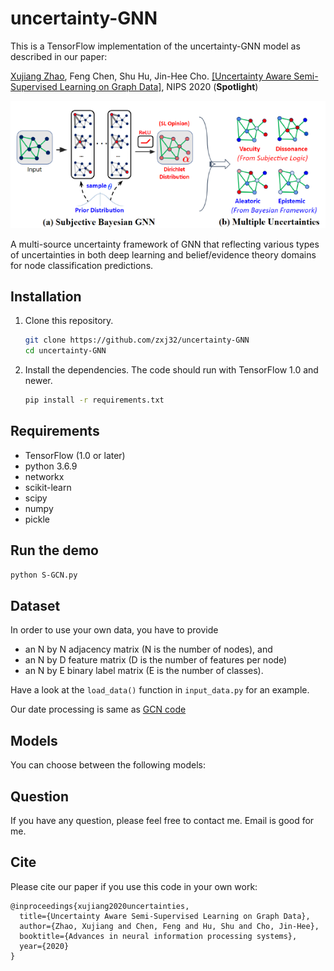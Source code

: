 # uncertainty-GNN

This is a TensorFlow implementation of the uncertainty-GNN model as described in our paper:
 
[Xujiang Zhao](https://zxj32.github.io/), Feng Chen, Shu Hu, Jin-Hee Cho. [[Uncertainty Aware Semi-Supervised Learning on Graph Data]](https://zxj32.github.io/data/NIPS2020_Uncertainty.pdf), NIPS 2020 (**Spotlight**)


![Uncertainty Framework](un-gnn.png)

A multi-source uncertainty framework of GNN that reflecting various types of uncertainties in both deep learning and belief/evidence theory domains for node classification predictions.


## Installation

1. Clone this repository.
   ```sh
   git clone https://github.com/zxj32/uncertainty-GNN
   cd uncertainty-GNN
   ```

2. Install the dependencies. The code should run with TensorFlow 1.0 and newer.
   ```sh
   pip install -r requirements.txt 
   ```

## Requirements
* TensorFlow (1.0 or later)
* python 3.6.9
* networkx
* scikit-learn
* scipy
* numpy
* pickle

## Run the demo

```bash
python S-GCN.py
```

## Dataset

In order to use your own data, you have to provide 
* an N by N adjacency matrix (N is the number of nodes), and
* an N by D feature matrix (D is the number of features per node)
* an N by E binary label matrix (E is the number of classes).

Have a look at the `load_data()` function in `input_data.py` for an example.

Our date processing is same as [GCN code](https://github.com/tkipf/gcn)



## Models

You can choose between the following models: 


## Question

If you have any question, please feel free to contact me. Email is good for me. 

## Cite

Please cite our paper if you use this code in your own work:

```
@inproceedings{xujiang2020uncertainties,
  title={Uncertainty Aware Semi-Supervised Learning on Graph Data},
  author={Zhao, Xujiang and Chen, Feng and Hu, Shu and Cho, Jin-Hee},
  booktitle={Advances in neural information processing systems},
  year={2020}
}
```

